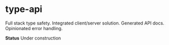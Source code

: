 # type-api
Full stack type safety. Integrated client/server solution. Generated API docs. Opinionated error handling.

**Status** Under construction

